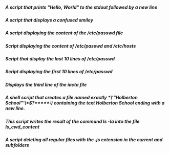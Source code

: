 ##### A script that prints "Hello, World" to the stdout followed by a new line
##### A script that displays a confused smiley
##### A script displaying the content of the /etc/passwd file
##### Script displaying the content of /etc/passwd and /etc/hosts
##### Script that display the last 10 lines of /etc/passwd
##### Script displaying the first 10 lines of /etc/passwd
##### Displays the third line of the iacta file
##### A shell script that creates a file named exactly \*\\'"Holberton School"\'\\*$\?\*\*\*\*\*:) containing the text Holberton School ending with a new line.
##### This script writes the result of the command ls -la into the file ls_cwd_content
##### A script deleting all regular files with the .js extension in the current and subfolders
